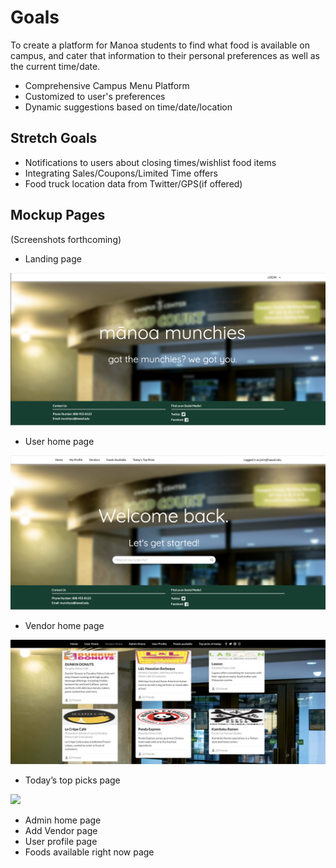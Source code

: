 [comment]: <> (To begin with, the home page should provide a good description of the goals of the project, what the system should eventually provide, and screen shots of the mockup pages you plan to use as a basis for your final project.)

# Goals

To create a platform for Manoa students to find what food is available on campus, and cater that information to their personal preferences as well as the current time/date.

- Comprehensive Campus Menu Platform
- Customized to user's preferences 
- Dynamic suggestions based on time/date/location


## Stretch Goals

- Notifications to users about closing times/wishlist food items
- Integrating Sales/Coupons/Limited Time offers
- Food truck location data from Twitter/GPS(if offered)

## Mockup Pages

(Screenshots forthcoming)

- Landing page

<img src="/screencaps/landingpage.png">

- User home page

<img src="/screencaps/userhomepage.png">

- Vendor home page

<img src="/screencaps/venderhomepage.png">

- Today’s top picks page

<img src="/screencaps/toppick.png">

- Admin home page
- Add Vendor page
- User profile page
- Foods available right now page


